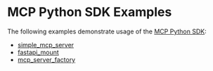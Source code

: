 # MCP Python SDK Examples

The following examples demonstrate usage of the [MCP Python SDK](https://github.com/modelcontextprotocol/python-sdk):

- [simple_mcp_server](simple_mcp_server)
- [fastapi_mount](fastapi_mount)
- [mcp_server_factory](mcp_server_factory)
